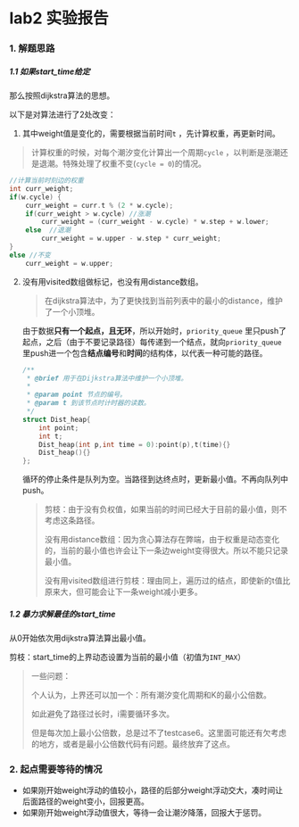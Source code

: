 # lab2 实验报告

### 1. 解题思路

##### 1.1 如果start_time给定

那么按照dijkstra算法的思想。

以下是对算法进行了2处改变：

1. 其中weight值是变化的，需要根据当前时间`t` ，先计算权重，再更新时间。

> 计算权重的时候，对每个潮汐变化计算出一个周期`cycle` ，以判断是涨潮还是退潮。特殊处理了权重不变(`cycle = 0`)的情况。

```cpp
//计算当前时刻边的权重
int curr_weight;
if(w.cycle) {
    curr_weight = curr.t % (2 * w.cycle);
    if(curr_weight > w.cycle) //涨潮
        curr_weight = (curr_weight - w.cycle) * w.step + w.lower;
    else  //退潮
        curr_weight = w.upper - w.step * curr_weight;
}
else //不变
    curr_weight = w.upper;
```



2. 没有用visited数组做标记，也没有用distance数组。

   > 在dijkstra算法中，为了更快找到当前列表中的最小的distance，维护了一个小顶堆。

   由于数据**只有一个起点，且无环**，所以开始时，`priority_queue` 里只push了起点，之后（由于不要记录路径）每传递到一个结点，就向`priority_queue` 里push进一个包含**结点编号**和**时间**的结构体，以代表一种可能的路径。

   ```cpp
   /**
    * @brief 用于在Dijkstra算法中维护一个小顶堆。
    *
    * @param point 节点的编号。
    * @param t 到该节点时计时器的读数。
    */
   struct Dist_heap{
       int point;
       int t;
       Dist_heap(int p,int time = 0):point(p),t(time){}
       Dist_heap(){}
   };
   ```

   循环的停止条件是队列为空。当路径到达终点时，更新最小值。不再向队列中push。

   > 剪枝：由于没有负权值，如果当前的时间已经大于目前的最小值，则不考虑这条路径。
   >
   > 没有用distance数组：因为贪心算法存在弊端，由于权重是动态变化的，当前的最小值也许会让下一条边weight变得很大。所以不能只记录最小值。
   >
   > 没有用visited数组进行剪枝：理由同上，遍历过的结点，即使新的t值比原来大，但可能会让下一条weight减小更多。



##### 1.2 暴力求解最佳的start_time

从0开始依次用dijkstra算法算出最小值。

剪枝：start_time的上界动态设置为当前的最小值（初值为`INT_MAX`）

> 一些问题：
>
> 个人认为，上界还可以加一个：所有潮汐变化周期和K的最小公倍数。
>
> 如此避免了路径过长时，i需要循环多次。
>
> 但是每次加上最小公倍数，总是过不了testcase6。这里面可能还有欠考虑的地方，或者是最小公倍数代码有问题。最终放弃了这点。



### 2. 起点需要等待的情况

* 如果刚开始weight浮动的值较小，路径的后部分weight浮动交大，凑时间让后面路径的weight变小，回报更高。
* 如果刚开始weight浮动值很大，等待一会让潮汐降落，回报大于惩罚。